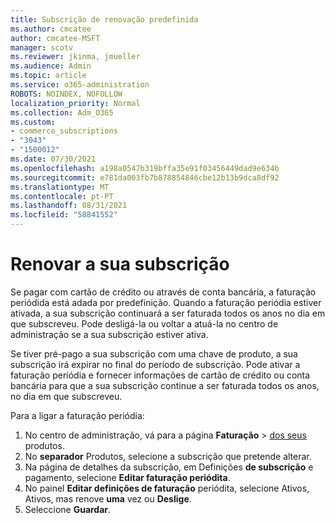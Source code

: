 ```yaml
---
title: Subscrição de renovação predefinida
ms.author: cmcatee
author: cmcatee-MSFT
manager: scotv
ms.reviewer: jkinma, jmueller
ms.audience: Admin
ms.topic: article
ms.service: o365-administration
ROBOTS: NOINDEX, NOFOLLOW
localization_priority: Normal
ms.collection: Adm_O365
ms.custom:
- commerce_subscriptions
- "3043"
- "1500012"
ms.date: 07/30/2021
ms.openlocfilehash: a198a0547b319bffa35e91f03456449dad9e634b
ms.sourcegitcommit: e781da003fb7b878854846cbe12b13b9dca8df92
ms.translationtype: MT
ms.contentlocale: pt-PT
ms.lasthandoff: 08/31/2021
ms.locfileid: "58841552"
---
```

# <a name="renewing-your-subscription"></a>Renovar a sua subscrição

Se pagar com cartão de crédito ou através de conta bancária, a faturação periódida está adada por predefinição. Quando a faturação periódia estiver ativada, a sua subscrição continuará a ser faturada todos os anos no dia em que subscreveu. Pode desligá-la ou voltar a atuá-la no centro de administração se a sua subscrição estiver ativa.

Se tiver pré-pago a sua subscrição com uma chave de produto, a sua subscrição irá expirar no final do período de subscrição. Pode ativar a faturação periódia e fornecer informações de cartão de crédito ou conta bancária para que a sua subscrição continue a ser faturada todos os anos, no dia em que subscreveu.

Para a ligar a faturação periódia:

1. No centro de administração, vá para a página **Faturação**  >  [dos seus](https://go.microsoft.com/fwlink/p/?linkid=842054) produtos.
2. No **separador** Produtos, selecione a subscrição que pretende alterar.
3. Na página de detalhes da subscrição, em Definições **de subscrição** e pagamento, selecione **Editar faturação periódita**.
4. No painel **Editar definições de faturação** periódita, selecione Ativos, Ativos, mas renove **uma** vez ou **Deslige**.
5. Seleccione **Guardar**. 